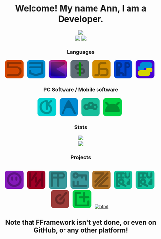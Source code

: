 <div id="welcome" align="center">
  <h1>Welcome! My name Ann, I am a Developer.</h1>
</div>

<div id="header" align="center">
  <img src="https://github.com/fluid-developer/fluid-developer.github.io/blob/main/logo-v2.png?raw=true" width="500"/>
</div>
<div id="fast-link" align="center">
  <a href="https://ann.is-a.dev"><img src="https://custom-icon-badges.demolab.com/badge/Fluid_Developer-blue?style=flat-square&logo=globe"/></a>
  <a href="https://ann.is-a.dev/social.html"><img src="https://custom-icon-badges.demolab.com/badge/Social_Media-red?style=flat-square&logo=at-sign"/></a>
</div>
<div id="langs" align="center" down>
  <h3>Languages<br></h3>
  <a href="https://html5.org/"><img src="https://github.com/ann-dvlpr/ann-dvlpr.github.io/blob/main/logos/HTML5-logo.png?raw=true" alt="html" height="60"></a>&ensp;
  <a href="https://html5.org/"><img src="https://github.com/ann-dvlpr/ann-dvlpr.github.io/blob/main/logos/CSS-logo.png?raw=true" alt="html" height="60"></a>&ensp;
  <a href="https://kotlinlang.org/"><img src="https://github.com/ann-dvlpr/ann-dvlpr.github.io/blob/main/logos/Kotlin-logo.png?raw=true" alt="html" height="60"></a>&ensp;
  <a href="https://www.gnu.org/software/bash/"><img src="https://github.com/ann-dvlpr/ann-dvlpr.github.io/blob/main/logos/Bash-logo.png?raw=true" alt="html" height="60"></a>&ensp;
  <a href="https://developer.mozilla.org/en-US/docs/Web/javascript"><img src="https://github.com/ann-dvlpr/ann-dvlpr.github.io/blob/main/logos/JavaScript-logo.png?raw=true" alt="html" height="60"></a>&ensp;
  <a href="https://www.php.net/"><img src="https://github.com/ann-dvlpr/ann-dvlpr.github.io/blob/main/logos/PHP-logo.png?raw=true" alt="html" height="60"></a>&ensp;
  <a href="https://www.python.org/"><img src="https://github.com/ann-dvlpr/ann-dvlpr.github.io/blob/main/logos/Python-logo.png?raw=true" alt="html" height="60"></a>&ensp;
</div>

<div id="sw" align=center>
  <h3>PC Software / Mobile software<br></h3>
  <a href="https://www.kde.org/"><img src="https://github.com/ann-dvlpr/ann-dvlpr.github.io/blob/main/logos/KDE-logo.png?raw=true" alt="html" height="60"></a>&ensp; <a href="https://archlinux.org/"><img src="https://github.com/ann-dvlpr/ann-dvlpr.github.io/blob/main/logos/Arch_linux-logo.png?raw=true" alt="html" height="60"></a>&ensp;
  <a href="https://www.lineageos.org/"><img src="https://github.com/ann-dvlpr/ann-dvlpr.github.io/blob/main/logos/LineageOS-logo.png?raw=true" alt="html" height="60"></a>&ensp; <a href="https://www.android.org/"><img src="https://github.com/ann-dvlpr/ann-dvlpr.github.io/blob/main/logos/Android-logo.png?raw=true" alt="html" height="60"></a>&ensp;
</div>

<div id="stats" align="center">
  <h3>Stats</h3>
  <a href="https://github.com/fluid-developer"><img src="https://github-readme-stats.vercel.app/api/top-langs/?username=ann-dvlpr&layout=compact&theme=react"></a><br>
  <a href="https://github.com/fluid-developer"><img src="https://github-readme-stats.vercel.app/api?username=ann-dvlpr&theme=react"></a>
</div>

<div id="projects" align="center">
    <h3>Projects</h3><br>
    <a href="https://github.com/ann-dvlpr/Patcher-You"><img src="https://github.com/ann-dvlpr/ann-dvlpr.github.io/blob/main/logos/PatcherU-logo.png?raw=true" alt="html" height="60"></a>&ensp;
    <a href="https://github.com/ann-dvlpr/FluidClumsy"><img src="https://github.com/ann-dvlpr/ann-dvlpr.github.io/blob/main/logos/FluidClumsy-logo.png?raw=true" alt="html" height="60"></a>&ensp;
    <a href="https://github.com/ann-dvlpr/FPkg"><img src="https://github.com/ann-dvlpr/ann-dvlpr.github.io/blob/main/logos/FPkg-logo.png?raw=true" alt="html" height="60"></a>&ensp;
    <a href="https://github.com/ann-dvlpr/FPassword-Manager"><img src="https://github.com/ann-dvlpr/ann-dvlpr.github.io/blob/main/logos/FPM-logo.png?raw=true" alt="html" height="60"></a>&ensp;
    <a href="https://github.com/ann-dvlpr/solver"><img src="https://github.com/ann-dvlpr/ann-dvlpr.github.io/blob/main/logos/Solver-logo.png?raw=true" alt="html" height="60"></a>&ensp;
    <a href="https://github.com/ann-dvlpr/LiquidOS"><img src="https://github.com/ann-dvlpr/ann-dvlpr.github.io/blob/main/logos/LiquidOS-logo.png?raw=true" alt="html" height="60"></a>&ensp;
    <a href="https://github.com/ann-dvlpr/LiquidOS-bundle"><img src="https://github.com/ann-dvlpr/ann-dvlpr.github.io/blob/main/logos/LiquidOS-logo.png?raw=true" alt="html" height="60"></a>&ensp;
    <a href="https://github.com/ann-dvlpr/FFramework"><img src="https://github.com/ann-dvlpr/ann-dvlpr.github.io/blob/main/logos/FFramework-logo.png?raw=true" alt="html" height="60"></a>&ensp;
<a href="https://github.com/ann-dvlpr/AppLauncher"><img src="https://github.com/ann-dvlpr/ann-dvlpr.github.io/blob/main/logos/AppLauncher-logo.png?raw=true" alt="html" height="60"></a>&ensp;
    <a href="https://github.com/ann-dvlpr/DosBoxLauncher"><img src="https://github.com/ann-dvlpr.github.io/blob/main/logos/DBL-logo.png?raw=true" alt="html" height="60"></a>&ensp;<br>
    <h2>Note that FFramework isn't yet done, or even on GitHub, or any other platform!</h2>
</div>


<!--
**fluid-developer/fluid-developer** is a ✨ _special_ ✨ repository because its `README.md` (this file) appears on your GitHub profile.

Here are some ideas to get you started:

- 🔭 I’m currently working on ...
- 🌱 I’m currently learning ...
- 👯 I’m looking to collaborate on ...
- 🤔 I’m looking for help with ...
- 💬 Ask me about ...
- 📫 How to reach me: ...
- 😄 Pronouns: ...
- ⚡ Fun fact: ...
-->
